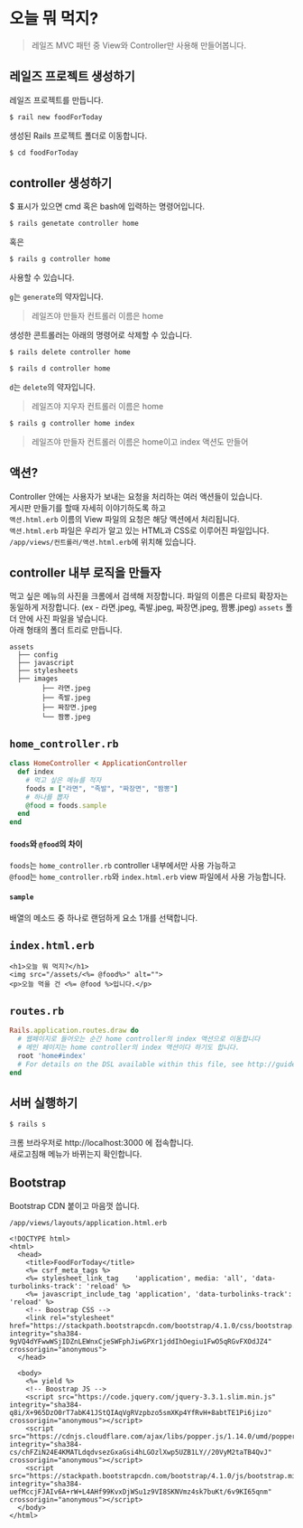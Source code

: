 # 오늘 뭐 먹지?

>  레일즈 MVC 패턴 중 View와 Controller만 사용해 만들어봅니다.

## 레일즈 프로젝트 생성하기
레일즈 프로젝트를 만듭니다.
```bash
$ rail new foodForToday
```
생성된 Rails 프로젝트 폴더로 이동합니다.
```bash
$ cd foodForToday
```

## controller 생성하기
$ 표시가 있으면 cmd 혹은 bash에 입력하는 명령어입니다. 
```bash
$ rails genetate controller home
```
혹은
```bash
$ rails g controller home
```
사용할 수 있습니다.

`g`는 `generate`의 약자입니다.

> 레일즈야 만들자 컨트롤러 이름은 home  


생성한 콘트롤러는 아래의 명령어로 삭제할 수 있습니다.

```bash
$ rails delete controller home
```

```bash
$ rails d controller home
```
`d`는 `delete`의 약자입니다.

> 레일즈야 지우자 컨트롤러 이름은 home


```bash
$ rails g controller home index
```
> 레일즈야 만들자 컨트롤러 이름은 home이고 index 액션도 만들어

## 액션?

Controller 안에는 사용자가 보내는 요청을 처리하는 여러 액션들이 있습니다.  
게시판 만들기를 할때 자세히 이야기하도록 하고  
`액션.html.erb` 이름의 View 파일의 요청은 해당 액션에서 처리됩니다.    
`액션.html.erb` 파일은 우리가 알고 있는 HTML과 CSS로 이루어진 파일입니다.  
`/app/views/컨트롤러/액션.html.erb`에 위치해 있습니다.

## controller 내부 로직을 만들자

먹고 싶은 메뉴의 사진을 크롬에서 검색해 저장합니다.
파일의 이름은 다르되 확장자는 동일하게 저장합니다.
(ex - 라면.jpeg, 족발.jpeg, 짜장면.jpeg, 짬뽕.jpeg)
`assets` 폴더 안에 사진 파일을 넣습니다.  
아래 형태의 폴더 트리로 만듭니다.
```
assets
  ├── config
  ├── javascript
  ├── stylesheets
  ├── images
        ├── 라면.jpeg
        ├── 족발.jpeg
        ├── 짜장면.jpeg
        └── 짬뽕.jpeg
```

## `home_controller.rb`
```ruby
class HomeController < ApplicationController
  def index
    # 먹고 싶은 메뉴를 적자
    foods = ["라면", "족발", "짜장면", "짬뽕"]
    # 하나를 뽑자
    @food = foods.sample
  end
end
```
#### `foods`와 `@food`의 차이
`foods`는 `home_controller.rb` controller 내부에서만 사용 가능하고  
`@food`는 `home_controller.rb`와 `index.html.erb` view 파일에서 사용 가능합니다.

#### `sample`
배열의 메소드 중 하나로 랜덤하게 요소 1개를 선택합니다.

## `index.html.erb`
```erb
<h1>오늘 뭐 먹지?</h1>
<img src="/assets/<%= @food%>" alt="">
<p>오늘 먹을 건 <%= @food %>입니다.</p>
```

## `routes.rb`
```ruby
Rails.application.routes.draw do
  # 웹페이지로 들어오는 순간 home controller의 index 액션으로 이동합니다
  # 메인 페이지는 home controller의 index 액션이다 하기도 합니다.
  root 'home#index'
  # For details on the DSL available within this file, see http://guides.rubyonrails.org/routing.html
end
```

## 서버 실행하기
```bash
$ rails s
```

크롬 브라우저로 http://localhost:3000 에 접속합니다.  
새로고침해 메뉴가 바뀌는지 확인합니다.

## Bootstrap

Bootstrap CDN 붙이고 마음껏 씁니다.
 
`/app/views/layouts/application.html.erb`
```erb
<!DOCTYPE html>
<html>
  <head>
    <title>FoodForToday</title>
    <%= csrf_meta_tags %>
    <%= stylesheet_link_tag    'application', media: 'all', 'data-turbolinks-track': 'reload' %>
    <%= javascript_include_tag 'application', 'data-turbolinks-track': 'reload' %>
    <!-- Boostrap CSS -->
    <link rel="stylesheet" href="https://stackpath.bootstrapcdn.com/bootstrap/4.1.0/css/bootstrap.min.css" integrity="sha384-9gVQ4dYFwwWSjIDZnLEWnxCjeSWFphJiwGPXr1jddIhOegiu1FwO5qRGvFXOdJZ4" crossorigin="anonymous">
  </head>

  <body>
    <%= yield %>
    <!-- Boostrap JS -->
    <script src="https://code.jquery.com/jquery-3.3.1.slim.min.js" integrity="sha384-q8i/X+965DzO0rT7abK41JStQIAqVgRVzpbzo5smXKp4YfRvH+8abtTE1Pi6jizo" crossorigin="anonymous"></script>
    <script src="https://cdnjs.cloudflare.com/ajax/libs/popper.js/1.14.0/umd/popper.min.js" integrity="sha384-cs/chFZiN24E4KMATLdqdvsezGxaGsi4hLGOzlXwp5UZB1LY//20VyM2taTB4QvJ" crossorigin="anonymous"></script>
    <script src="https://stackpath.bootstrapcdn.com/bootstrap/4.1.0/js/bootstrap.min.js" integrity="sha384-uefMccjFJAIv6A+rW+L4AHf99KvxDjWSu1z9VI8SKNVmz4sk7buKt/6v9KI65qnm" crossorigin="anonymous"></script>
  </body>
</html>

```